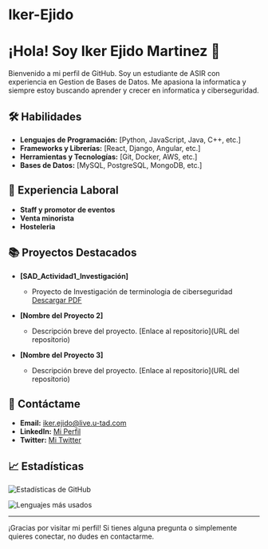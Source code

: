 # Iker-Ejido
# ¡Hola! Soy Iker Ejido Martinez 👋

Bienvenido a mi perfil de GitHub. Soy un estudiante de ASIR con experiencia en Gestion de Bases de Datos. Me apasiona la informatica y siempre estoy buscando aprender y crecer en informatica y ciberseguridad.

## 🛠 Habilidades

- **Lenguajes de Programación:** [Python, JavaScript, Java, C++, etc.]
- **Frameworks y Librerías:** [React, Django, Angular, etc.]
- **Herramientas y Tecnologías:** [Git, Docker, AWS, etc.]
- **Bases de Datos:** [MySQL, PostgreSQL, MongoDB, etc.]

## 💼 Experiencia Laboral

- **Staff y promotor de eventos**
- **Venta minorista**
- **Hosteleria**

## 📚 Proyectos Destacados

- **[SAD_Actividad1_Investigación]**
  - Proyecto de Investigación de terminologia de ciberseguridad [Descargar PDF](SAD_Actividad1_Investigación_IkerEjido.pdf)
  
- **[Nombre del Proyecto 2]**
  - Descripción breve del proyecto. [Enlace al repositorio](URL del repositorio)

- **[Nombre del Proyecto 3]**
  - Descripción breve del proyecto. [Enlace al repositorio](URL del repositorio)

## 💬 Contáctame

- **Email:** iker.ejido@live.u-tad.com
- **LinkedIn:** [Mi Perfil](https://es.linkedin.com/)
- **Twitter:** [Mi Twitter](https://x.com/?lang=es)

## 📈 Estadísticas

![Estadísticas de GitHub](https://github-readme-stats.vercel.app/api?username=Skkeri&show_icons=true&count_private=true&hide_title=true&hide=prs&theme=dark)

![Lenguajes más usados](https://github-readme-stats.vercel.app/api/top-langs/?username=Skkeri&layout=compact&theme=dark)




---

¡Gracias por visitar mi perfil! Si tienes alguna pregunta o simplemente quieres conectar, no dudes en contactarme.
